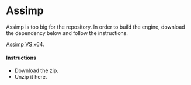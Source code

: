 Assimp
===========================

Assimp is too big for the repository. In order to build the engine, download the dependency below and follow the instructions.

[Assimp VS x64](https://drive.google.com/file/d/0B5lhw2CZB5OudGRWVDkzRE9LTDg/view?usp=sharing).

#### Instructions

* Download the zip.
* Unzip it here.
